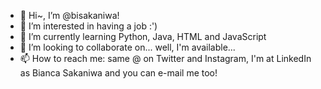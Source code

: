 - 👋 Hi~, I’m @bisakaniwa!
- 👀 I’m interested in having a job :')
- 🌱 I’m currently learning Python, Java, HTML and JavaScript
- 💞️ I’m looking to collaborate on... well, I'm available...
- 📫 How to reach me: same @ on Twitter and Instagram, I'm at LinkedIn as Bianca Sakaniwa and you can e-mail me too!

<!---
bisakaniwa/bisakaniwa is a ✨ special ✨ repository because its `README.md` (this file) appears on your GitHub profile.
You can click the Preview link to take a look at your changes.
--->
